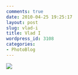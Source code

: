 ```yaml
---
comments: true
date: 2010-04-25 19:25:17
layout: post
slug: vlad-i
title: Vlad I
wordpress_id: 3108
categories:
- PhotoBlog
---
```


![](http://ryanfitzer.com/main/wp-content/uploads/2010/04/2010-02-25-at-15-13-59.jpg)

